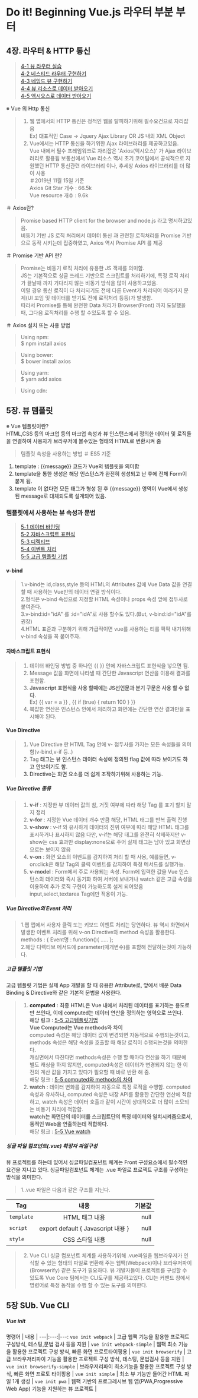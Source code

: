 # Do it! Beginning Vue.js 라우터 부분 부터


4장. 라우터 & HTTP 통신
-
>[4-1 뷰 라우터 실습](https://github.com/gwkim9444/Vue_Study/blob/master/01_nested.html/)  
>[4-2 네스티드 라우터 구현하기](https://github.com/gwkim9444/Vue_Study/blob/master/02_Named_view.html/)  
>[4-3 네임드 뷰 구현하기](https://github.com/gwkim9444/Vue_Study/blob/master/03.Vue_Quiz.html/)  
>[4-4 뷰 리소스로 데이터 받아오기](https://github.com/gwkim9444/Vue_Study/blob/master/04.Vue_HTTP_Communication.html/)  
>[4-5 액시오스로 데이터 받아오기](https://github.com/gwkim9444/Vue_Study/blob/master/05.Axios.html/)  


※ Vue 의 Http 통신

>1. 웹 앱에서의 HTTP 통신은 정적인 웹을 탈피하기위해 필수요건으로 자리잡음  
>Ex) 대표적인 Case → Jquery Ajax Library OR JS 내의 XML Object   
>2. Vue에서는 HTTP 통신을 하기위한 Ajax 라이브러리를 제공하고있음.   
>Vue 내에서 필수 프레임워크로 자리잡은 'Axios(액시오스)' 가 Ajax 라이브러리로 활용됨
>보통선에서 Vue 리소스 역시 초기 코어팀에서 공식적으로 지원했던 HTTP 통신관련 라이브러리 이나, 추세상 Axios 라이브러리를 더 많이 사용  
＃2019년 11월 15일 기준  
>Axios Git Star 개수 : 66.5k  
>Vue resource 개수 : 9.6k  

＃ Axios란? 
>Promise based HTTP client for the browser and node.js 라고 명시하고있음.  
>비동기 기반 JS 로직 처리에서 데이터 통신 과 관련된 로직처리를 Promise 기반으로 동작 시키는데 집중하였고, Axios 역시 Promise API 를 제공  

＃ Promise 기반 API 란?

>Promise는 비동기 로직 처리에 유용한 JS 객체를 의미함.  
>JS는 기본적으로 싱글 쓰레드 기반으로 스크립트를 처리하기에, 특정 로직 처리가 끝날때 까지 기다리지 않는 비동기 방식을 많이 사용하고있음.  
>이럴 경우 통신 로직이 다 처리되기도 전에 다른 Event가 처리되어 여러가지 문제(UI 꼬임 및 데이터를 받기도 전에 로직처리 등등)가 발생함.  
>따라서 Promise를 통해 완전한 Data 처리가 Browser(Front) 까지 도달했을 때, 그다음 로직처리를 수행 할 수있도록 할 수 있음.  


＃ Axios 설치 또는 사용 방법  
>Using npm:  
>$ npm install axios  

>Using bower:  
>$ bower install axios  

>Using yarn:  
>$ yarn add axios  

>Using cdn:  
><script src="https://unpkg.com/axios/dist/axios.min.js"></script>


5장. 뷰 템플릿
-

※ Vue 템플릿이란?  
HTML,CSS 등의 마크업 등의 마크업 속성과 뷰 인스턴스에서 정의한 데이터 및 로직들을 연결하여 사용자가 브라우저에 볼수있는 형태의 HTML로 변환시켜 줌  
>템플릿 속성을 사용하는 방법
>＃ ES5 기준  
><script>  
> new Vue({ template : '<p>Hello {{message}}</p>' });  
></script>  
1. template : {{message}} 코드가 Vue의 템플릿을 의미함
2. template을 통한 생성은 해당 인스턴스가 완전히 생성되고 난 후에 전체 Form이 붙게 됨. 
3. template 이 없다면 모든 태그가 형성 된 후 {{message}} 영역이 Vue에서 생성된 message로 대체되도록 설계되어 있음.  

### 템플릿에서 사용하는 뷰 속성과 문법
>[5-1 데이터 바인딩](https://github.com/gwkim9444/Vue_Study/blob/master/5-1.index.html)  
>[5-2 자바스크립트 표현식](https://github.com/gwkim9444/Vue_Study/blob/master/5-2.Javascript_Expression.html)    
>[5-3 디렉티브](https://github.com/gwkim9444/Vue_Study/blob/master/5-3.Javascript_Expression_2.html)    
>[5-4 이벤트 처리](https://github.com/gwkim9444/Vue_Study/blob/master/5-4.Javascript_Directive.html)  
>[5-5 고급 템플릿 기법](https://github.com/gwkim9444/Vue_Study/blob/master/5-5.Vue_computed.html)  

#### __v-bind__  
>1.v-bind는 id,class,style 등의 HTML의 Attributes 값에 Vue Data 값을 연결할 때 사용하는 Vue만의 데이터 연결 방식이다.  
>2.형식은 v-bind 속성으로 지정할 HTML 속성이나 props 속성 앞에 접두사로 붙여준다.    
>3.v-bind:id="idA" 를 :id="idA"로 사용 할수도 있다.(But, v-bind:id="idA"를 권장)    
>4.HTML 표준과 구분하기 위해 가급적이면 vue를 사용하는 티를 팍팍 내기위해 v-bind 속성을 꼭 붙여주자.

#### __자바스크립트 표현식__  
>1. 데이터 바인딩 방법 중 하나인 {{ }} 안에 자바스크립트 표현식을 넣으면 됨.  
>2. Message 값을 화면에 나타낼 때 간단한 Javascript 연산을 이용해 결과를 표현함.  
>3. __Javascript 표현식을 사용 할때에는 JS선언문과 분기 구문은 사용 할 수 없다.__  
Ex) {{ var = a }} , {{ if (true) { return 100 } }}
>4. 복잡한 연산은 인스턴스 안에서 처리하고 화면에는 간단한 연산 결과만을 표시해야 된다.  


#### __Vue Directive__  
>1. Vue Directive 란 HTML Tag 안에 v- 접두사를 가지는 모든 속성들을 의미함(v-bind,v-if 등..)    
>2. Tag <a>태그는 뷰 인스턴스 데이터 속성에 정의된 flag 값에 따라 보이기도 하고 안보이기도 함.    
>3. Directive는 화면 요소를 더 쉽게 조작하기위해 사용하는 기능.  

##### __Vue Directive 종류__  
>1. __v-if__ : 지정한 뷰 데이터 값의 참, 거짓 여부에 따라 해당 Tag 를 표기 할지 말지 정리  
>2. __v-for__ : 지정한 Vue 데이터 개수 만큼 해당, HTML 태그를 반복 출력 진행  
>3. __v-show__ : v-if 와 유사하게 데이터의 진위 여부에 따라 해당 HTML 태그를 표시하거나 표시하지 않음 다만, v-if는 해당 태그를 완전히 삭제하지만 v-show는 css 효과만 display:none으로 주어 실제 태그는 남아 있고 화면상으로는 보이지 않음  
>4. __v-on__ : 화면 요소의 이벤트를 감지하여 처리 할 때 사용, 예를들면, v-on:click은 해당 Tag의 클릭 이벤트를 감지하여 특정 메서드를 실행가능.
>5. __v-model__ : Form에서 주로 사용되는 속성. Form에 입력한 값을 Vue 인스턴스의 데이터와 즉시 동기화 하여 서버에 보내거나 watch 같은 고급 속성을 이용하여 추가 로직 구현이 가능하도록 설게 되어있음 input,select,textarea Tag에만 적용이 가능.  

##### __Vue Directive의 Event 처리__  
>1.웹 앱에서 사용자 클릭 또는 키보드 이벤트 처리는 당연하다. 뷰 역시 화면에서 발생한 이벤트 처리를 위해 v-on Directive와 method 속성을 활용한다.  
methods : { Event명 : function(){ ..... };  
>2.해당 디렉티브 메서드에 parameter(매개변수)를 포함해 전달하는것이 가능하다.  

##### __고급 템플릿 기법__  
고급 템플릿 기법은 실제 App 개발을 할 때 유용한 Attribute로, 앞에서 배운 Data Binding & Directive와 같은 기본적 문법을 사용한다.  
>1. __computed__ : 최종 HTML은 Vue 내에서 처리된 데이터를 표기하는 용도로만 쓰인다, 이에 computed는 데이터 연산을 정의하는 영역으로 쓰인다.  
> 해당 링크 : [5-5 고급템플릿기법](https://github.com/gwkim9444/Vue_Study/blob/master/5-5.Vue_computed.html)   
> __Vue Computed는 Vue methods와 차이__  
> computed 속성은 해당 데이터 값이 변경되면 자동적으로 수행되는것이고, methods 속성은 해당 속성을 호출할 때 해당 로직이 수행되는것을 의미한다.  
> 캐싱면에서 따진다면 methods속성은 수행 할 때마다 연산을 하기 때문에 별도 캐싱을 하지 않지만, computed속성은 데이터가 변경되지 않는 한 이전의 계산 값을 가지고 있다가 필요할 때 바로 반환 해 줌.  
해당 링크 : [5-5 computed와 methods의 차이](https://github.com/gwkim9444/Vue_Study/blob/master/5-5.Vue_watch.html)   
>2. __watch__ : 데이터 변화를 감지하여 자동으로 특정 로직을 수행함. computed 속성과 유사하나, computed 속성은 내장 API를 활용한 간단한 연산에 적합하고, watch 속성은 데이터 호출과 같이 시간이 상대적으로 더 많이 소모되는 비동기 처리에 적합함.   
>__watch는 화면단의 데이터를 스크립트단의 특정 데이터와 일치시켜줌으로서, 동적인 Web을 연출하는데 적합하다.__  
해당 링크 : [5-5 Vue watch](https://github.com/gwkim9444/Vue_Study/blob/master/5-5.Vue_watch_2.html)

##### __싱글 파일 컴포넌트(.vue) 확장자 파일구성__
뷰 프로젝트를 하는데 있어서 싱글파일컴포넌트 체계는 Front 구성요소에서 필수적인 요건을 지니고 있다. 싱글파일컴포넌트 체계는 .vue 파일로 프로젝트 구조를 구성하는 방식을 의미한다.  
>1..vue 파일은 다음과 같은 구조를 지닌다.  
  


Tag | 내용 | 기본값
---|:---:|---:
`template` | HTML 태그 내용 | null
`script` | export default { Javascript 내용 } | null
`style` | CSS 스타일 내용 | null  

>2. Vue CLI 
>싱글 컴포넌트 체계를 사용하기위해 .vue파일을 웹브라우저가 인식할 수 있는 형태의 파일로 변환해 주는 웹팩(Webpack)이나 브라우저파이(Browserify) 같은 도구가 필요하다. 뷰 개발자들이 프로젝트를 구성할 수 있도록 Vue Core 팀에서는 CLI도구를 제공하고있다. CLI는 커맨드 창에서 명령어로 특정 동작을 수행 할 수 있는 도구를 의미한다.  

5장 SUb. Vue CLI
-
##### __Vue init__    
명령어 | 내용 | 
---|:---:|---:
`vue init webpack` | 고급 웹팩 기능을 활용한 프로젝트 구성방식, 테스팅,문법 검사 등을 지원 | 
`vue init webpack-simple` | 웹팩 최소 기능을 활용한 프로젝트 구성 방식, 빠른 화면 프로토타이핑용 | 
`vue init browserify` | 고급 브라우저리파이 기능을 활용한 프로젝트 구성 방식, 테스팅, 문법검사 등을 지원 |
`vue init browserify-simple` | 브라우저리파이 최소기능을 활용한 프로젝트 구성 방식, 빠른 화면 프로토 타이핑용 |
`vue init simple` | 최소 뷰 기능만 들어간 HTML 파일 1개 생성 |
`vue init pwa` | 웹팩 기반의 프로그레시브 웹 앱(PWA,Progressive Web App) 기능을 지원하는 뷰 프로젝트 |
